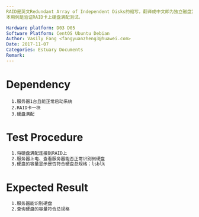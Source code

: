 ```yaml
---
RAID是英文Redundant Array of Independent Disks的缩写，翻译成中文即为独立磁盘冗余阵列，或简称磁盘阵列。简单的说，RAID是一种把多块独立的硬盘（物理硬盘）按不同方式组合起来形成一个硬盘组（逻辑硬盘），从而提供比单个硬盘更高的存储性能和提供数据冗余的技术。RAID卡就是用来实现RAID功能的板卡，通常是由I/O处理器、硬盘控制器、硬盘连接器和缓存等一系列零组件构成的。
本用例是验证RAID卡上硬盘满配测试。

Hardware platform: D03 D05  
Software Platform: CentOS Ubuntu Debian 
Author: Vasily Fang <fangyuanzheng3@huawei.com>  
Date: 2017-11-07
Categories: Estuary Documents  
Remark:
---
```


# Dependency
```
  1.服务器1台且能正常启动系统
  2.RAID卡一块
  3.硬盘满配
```

# Test Procedure
```bash
  1.将硬盘满配连接到RAID上
  2.服务器上电、查看服务器能否正常识别到硬盘
  3.硬盘的容量显示是否符合硬盘总规格：lsblk
```

# Expected Result
```bash
  1.服务器能识别硬盘
  2.查询硬盘的容量符合总规格
```
